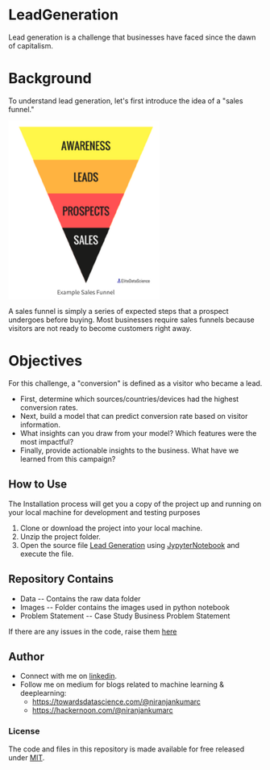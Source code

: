 # LeadGeneration
Lead generation is a challenge that businesses have faced since the dawn of capitalism.  

# Background

To understand lead generation, let's first introduce the idea of a "sales funnel."

<img src="Images/lead.PNG" alt="PRICE CHART" width="300" align="middle">

A sales funnel is simply a series of expected steps that a prospect undergoes before buying. Most businesses require sales funnels because visitors are not ready to become customers right away. 

# Objectives
For this challenge, a "conversion" is defined as a visitor who became a lead. 

* First, determine which sources/countries/devices had the highest conversion rates.
* Next, build a model that can predict conversion rate based on visitor information.
* What insights can you draw from your model? Which features were the most impactful?
* Finally, provide actionable insights to the business. What have we learned from this campaign? 

## How to Use
The Installation process will get you a copy of the project up and running on your local machine for development and testing purposes
1. Clone or download the project into your local machine.
2. Unzip the project folder.
3. Open the source file [Lead Generation](LeadGeneration.ipynb) using [JypyterNotebook](http://jupyter.org/) and execute the file.

## Repository Contains
 - Data -- Contains the raw data folder
 - Images -- Folder contains the images used in python notebook 
 - Problem Statement -- Case Study Business Problem Statement

If there are any issues in the code, raise them [here](https://github.com/Niranjankumar-c/LeadGeneration/issues)

## Author
- Connect with me on [linkedin](https://www.linkedin.com/in/niranjankumar-c/).
- Follow me on medium for blogs related to machine learning & deeplearning: 
    - https://towardsdatascience.com/@niranjankumarc
    - https://hackernoon.com/@niranjankumarc

### License
The code and files in this repository is made available for free released under [MIT](LICENSE).
